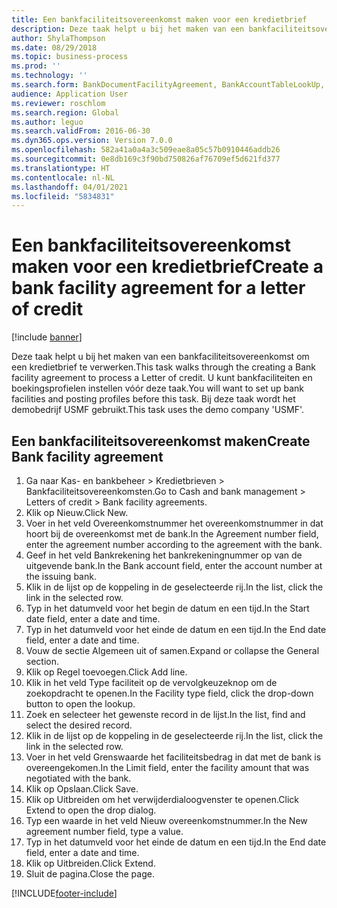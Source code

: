 ```yaml
---
title: Een bankfaciliteitsovereenkomst maken voor een kredietbrief
description: Deze taak helpt u bij het maken van een bankfaciliteitsovereenkomst om een kredietbrief te verwerken.
author: ShylaThompson
ms.date: 08/29/2018
ms.topic: business-process
ms.prod: ''
ms.technology: ''
ms.search.form: BankDocumentFacilityAgreement, BankAccountTableLookUp, BankDocumentFacilityAgreementExtension, DefaultDashboard
audience: Application User
ms.reviewer: roschlom
ms.search.region: Global
ms.author: leguo
ms.search.validFrom: 2016-06-30
ms.dyn365.ops.version: Version 7.0.0
ms.openlocfilehash: 582a41a0a4a3c509eae8a05c57b0910446addb26
ms.sourcegitcommit: 0e8db169c3f90bd750826af76709ef5d621fd377
ms.translationtype: HT
ms.contentlocale: nl-NL
ms.lasthandoff: 04/01/2021
ms.locfileid: "5834831"
---
```

# <a name="create-a-bank-facility-agreement-for-a-letter-of-credit"></a><span data-ttu-id="bb270-103">Een bankfaciliteitsovereenkomst maken voor een kredietbrief</span><span class="sxs-lookup"><span data-stu-id="bb270-103">Create a bank facility agreement for a letter of credit</span></span>

[!include [banner](../../includes/banner.md)]

<span data-ttu-id="bb270-104">Deze taak helpt u bij het maken van een bankfaciliteitsovereenkomst om een kredietbrief te verwerken.</span><span class="sxs-lookup"><span data-stu-id="bb270-104">This task walks through the creating a Bank facility agreement to process a Letter of credit.</span></span> <span data-ttu-id="bb270-105">U kunt bankfaciliteiten en boekingsprofielen instellen vóór deze taak.</span><span class="sxs-lookup"><span data-stu-id="bb270-105">You will want to set up bank facilities and posting profiles before this task.</span></span>  <span data-ttu-id="bb270-106">Bij deze taak wordt het demobedrijf USMF gebruikt.</span><span class="sxs-lookup"><span data-stu-id="bb270-106">This task uses the demo company 'USMF'.</span></span>  


## <a name="create-bank-facility-agreement"></a><span data-ttu-id="bb270-107">Een bankfaciliteitsovereenkomst maken</span><span class="sxs-lookup"><span data-stu-id="bb270-107">Create Bank facility agreement</span></span>
1. <span data-ttu-id="bb270-108">Ga naar Kas- en bankbeheer > Kredietbrieven > Bankfaciliteitsovereenkomsten.</span><span class="sxs-lookup"><span data-stu-id="bb270-108">Go to Cash and bank management > Letters of credit > Bank facility agreements.</span></span>
2. <span data-ttu-id="bb270-109">Klik op Nieuw.</span><span class="sxs-lookup"><span data-stu-id="bb270-109">Click New.</span></span>
3. <span data-ttu-id="bb270-110">Voer in het veld Overeenkomstnummer het overeenkomstnummer in dat hoort bij de overeenkomst met de bank.</span><span class="sxs-lookup"><span data-stu-id="bb270-110">In the Agreement number field, enter the agreement number according to the agreement with the bank.</span></span>
4. <span data-ttu-id="bb270-111">Geef in het veld Bankrekening het bankrekeningnummer op van de uitgevende bank.</span><span class="sxs-lookup"><span data-stu-id="bb270-111">In the Bank account field, enter the account number at the issuing bank.</span></span>
5. <span data-ttu-id="bb270-112">Klik in de lijst op de koppeling in de geselecteerde rij.</span><span class="sxs-lookup"><span data-stu-id="bb270-112">In the list, click the link in the selected row.</span></span>
6. <span data-ttu-id="bb270-113">Typ in het datumveld voor het begin de datum en een tijd.</span><span class="sxs-lookup"><span data-stu-id="bb270-113">In the Start date field, enter a date and time.</span></span>
7. <span data-ttu-id="bb270-114">Typ in het datumveld voor het einde de datum en een tijd.</span><span class="sxs-lookup"><span data-stu-id="bb270-114">In the End date field, enter a date and time.</span></span>
8. <span data-ttu-id="bb270-115">Vouw de sectie Algemeen uit of samen.</span><span class="sxs-lookup"><span data-stu-id="bb270-115">Expand or collapse the General section.</span></span>
9. <span data-ttu-id="bb270-116">Klik op Regel toevoegen.</span><span class="sxs-lookup"><span data-stu-id="bb270-116">Click Add line.</span></span>
10. <span data-ttu-id="bb270-117">Klik in het veld Type faciliteit op de vervolgkeuzeknop om de zoekopdracht te openen.</span><span class="sxs-lookup"><span data-stu-id="bb270-117">In the Facility type field, click the drop-down button to open the lookup.</span></span>
11. <span data-ttu-id="bb270-118">Zoek en selecteer het gewenste record in de lijst.</span><span class="sxs-lookup"><span data-stu-id="bb270-118">In the list, find and select the desired record.</span></span>
12. <span data-ttu-id="bb270-119">Klik in de lijst op de koppeling in de geselecteerde rij.</span><span class="sxs-lookup"><span data-stu-id="bb270-119">In the list, click the link in the selected row.</span></span>
13. <span data-ttu-id="bb270-120">Voer in het veld Grenswaarde het faciliteitsbedrag in dat met de bank is overeengekomen.</span><span class="sxs-lookup"><span data-stu-id="bb270-120">In the Limit field, enter the facility amount that was negotiated with the bank.</span></span>
14. <span data-ttu-id="bb270-121">Klik op Opslaan.</span><span class="sxs-lookup"><span data-stu-id="bb270-121">Click Save.</span></span>
15. <span data-ttu-id="bb270-122">Klik op Uitbreiden om het verwijderdialoogvenster te openen.</span><span class="sxs-lookup"><span data-stu-id="bb270-122">Click Extend to open the drop dialog.</span></span>
16. <span data-ttu-id="bb270-123">Typ een waarde in het veld Nieuw overeenkomstnummer.</span><span class="sxs-lookup"><span data-stu-id="bb270-123">In the New agreement number field, type a value.</span></span>
17. <span data-ttu-id="bb270-124">Typ in het datumveld voor het einde de datum en een tijd.</span><span class="sxs-lookup"><span data-stu-id="bb270-124">In the End date field, enter a date and time.</span></span>
18. <span data-ttu-id="bb270-125">Klik op Uitbreiden.</span><span class="sxs-lookup"><span data-stu-id="bb270-125">Click Extend.</span></span>
19. <span data-ttu-id="bb270-126">Sluit de pagina.</span><span class="sxs-lookup"><span data-stu-id="bb270-126">Close the page.</span></span>



[!INCLUDE[footer-include](../../../includes/footer-banner.md)]